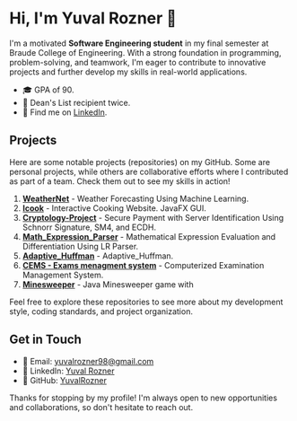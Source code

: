 # Hi, I'm Yuval Rozner 👋

I'm a motivated **Software Engineering student** in my final semester at Braude College of Engineering. With a strong foundation in programming, problem-solving, and teamwork, I'm eager to contribute to innovative projects and further develop my skills in real-world applications.

- 🎓 GPA of 90.
- 🏅 Dean's List recipient twice.
- 🔗 Find me on [LinkedIn](https://www.linkedin.com/in/yuval-rozner/).

## Projects

Here are some notable projects (repositories) on my GitHub. Some are personal projects, while others are collaborative efforts where I contributed as part of a team. Check them out to see my skills in action!

1. **[WeatherNet](https://github.com/YuvalRozner/WeatherNet)** - Weather Forecasting Using Machine Learning.
2. **[Icook](https://github.com/YuvalRozner/Icook)** - Interactive Cooking Website.
   JavaFX GUI.
3. **[Cryptology-Project](https://github.com/DorShabat/Cryptology-Project)** - Secure Payment with Server Identification Using Schnorr Signature, SM4, and ECDH.
4. **[Math_Expression_Parser](https://github.com/DorShabat/Math_Expression_Parser)** - Mathematical Expression Evaluation and Differentiation Using LR Parser.
5. **[Adaptive_Huffman](https://github.com/YuvalRozner/Adaptive_Huffman)** - Adaptive_Huffman.
6. **[CEMS - Exams menagment system](https://github.com/YuvalRozner/CEMS)** - Computerized Examination Management System.
7. **[Minesweeper](https://github.com/YuvalRozner/Minesweeper)** - Java Minesweeper game with

Feel free to explore these repositories to see more about my development style, coding standards, and project organization.

## Get in Touch

- 📧 Email: [yuvalrozner98@gmail.com](mailto:yuvalrozner98@gmail.com)
- 🔗 LinkedIn: [Yuval Rozner](https://linkedin.com/in/yuval-rozner)
- 🔗 GitHub: [YuvalRozner](https://github.com/YuvalRozner)

Thanks for stopping by my profile! I'm always open to new opportunities and collaborations, so don't hesitate to reach out.
